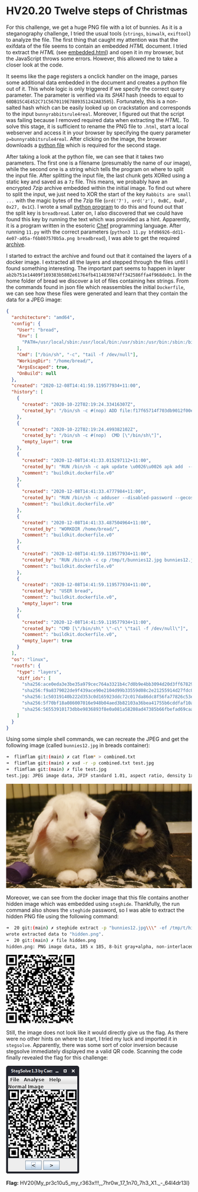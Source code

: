 # HV20.20 Twelve steps of Christmas

For this challenge, we get a huge PNG file with a lot of bunnies. As it is a steganography challenge, I tried the usual tools (`strings`, `binwalk`, `exiftool`) to analyze the file. The first thing that caught my attention was that the exifdata of the file seems to contain an embedded _HTML_ document. I tried to extract the _HTML_ (see [embedded.html](./embedded.html)) and open it in my browser, but the JavaScript throws some errors. However, this allowed me to take a closer look at the code.

It seems like the page registers a onclick handler on the image, parses some additional data embedded in the document and creates a python file out of it. This whole logic is only triggered if we specify the correct query parameter. The parameter is verified via its _SHA1_ hash (needs to equal to `60DB15C4E452C71C5670119E7889351242A83505`). Fortunately, this is a non-salted hash which can be easily looked up on crackstation and corresponds to the input `bunnyrabbitsrule4real`. Moreover, I figured out that the script was failing because I removed required data when extracting the _HTML_. To solve this stage, it is sufficient to rename the PNG file to `.html`, start a local webserver and access it in your browser by specifying the query parameter `p=bunnyrabbitsrule4real`. After clicking on the image, the browser downloads a [python file](./11.py) which is required for the second stage.

After taking a look at the python file, we can see that it takes two parameters. The first one is a filename (presumably the name of our image), while the second one is a string which tells the program on where to split the input file. After splitting the input file, the last chunk gets XORed using a static key and saved as a `7z` file. This means, we probably have an encrypted _7zip_ archive embedded within the initial image. To find out where to split the input, we just need to XOR the start of the key `Rabbits are small ...` with the magic bytes of the 7zip file (`ord('7'), ord('z'), 0xBC, 0xAF, 0x27, 0x1C`). I wrote a small [python program](./find-bytes.py) to do this and found out that the split key is `breadbread`. Later on, I also discovered that we could have found this key by running the text which was provided as a hint. Apparently, it is a program written in the esoteric [Chef](https://esolangs.org/wiki/Chef) programming language. After running `11.py` with the correct parameters (`python3 11.py bfd96926-dd11-4e07-a05a-f6b807570b5a.png breadbread`), I was able to get the required [archive](./7zip/11.7z).

I started to extract the archive and found out that it contained the layers of a docker image. I extracted all the layers and stepped through the files until I found something interesting. The important part seems to happen in layer `ab2b751e14409f169383b5802e61764fb4114839874ff342586ffa4f968de0c1`. In the home folder of bread we discover a lot of files containing hex strings. From the commands found in json file which reassembles the initial `Dockerfile`, we can see how these files were generated and learn that they contain the data for a JPEG image:

```json
{
  "architecture": "amd64",
  "config": {
    "User": "bread",
    "Env": [
      "PATH=/usr/local/sbin:/usr/local/bin:/usr/sbin:/usr/bin:/sbin:/bin"
    ],
    "Cmd": ["/bin/sh", "-c", "tail -f /dev/null"],
    "WorkingDir": "/home/bread/",
    "ArgsEscaped": true,
    "OnBuild": null
  },
  "created": "2020-12-08T14:41:59.119577934+11:00",
  "history": [
    {
      "created": "2020-10-22T02:19:24.33416307Z",
      "created_by": "/bin/sh -c #(nop) ADD file:f17f65714f703db9012f00e5ec98d0b2541ff6147c2633f7ab9ba659d0c507f4 in / "
    },
    {
      "created": "2020-10-22T02:19:24.499382102Z",
      "created_by": "/bin/sh -c #(nop)  CMD [\"/bin/sh\"]",
      "empty_layer": true
    },
    {
      "created": "2020-12-08T14:41:33.015297112+11:00",
      "created_by": "RUN /bin/sh -c apk update \u0026\u0026 apk add  --update-cache --repository http://dl-3.alpinelinux.org/alpine/edge/testing/ --allow-untrusted steghide xxd # buildkit",
      "comment": "buildkit.dockerfile.v0"
    },
    {
      "created": "2020-12-08T14:41:33.4777984+11:00",
      "created_by": "RUN /bin/sh -c adduser --disabled-password --gecos '' bread # buildkit",
      "comment": "buildkit.dockerfile.v0"
    },
    {
      "created": "2020-12-08T14:41:33.487504964+11:00",
      "created_by": "WORKDIR /home/bread/",
      "comment": "buildkit.dockerfile.v0"
    },
    {
      "created": "2020-12-08T14:41:59.119577934+11:00",
      "created_by": "RUN /bin/sh -c cp /tmp/t/bunnies12.jpg bunnies12.jpg \u0026\u0026 steghide embed -e loki97 ofb -z 9 -p \"bunnies12.jpg\\\\\\\" -ef /tmp/t/hidden.png -p \\\\\\\"SecretPassword\" -N -cf \"bunnies12.jpg\" -ef \"/tmp/t/hidden.png\" \u0026\u0026 mkdir /home/bread/flimflam \u0026\u0026 xxd -p bunnies12.jpg \u003e flimflam/snoot.hex \u0026\u0026 rm -rf bunnies12.jpg \u0026\u0026 split -l 400 /home/bread/flimflam/snoot.hex /home/bread/flimflam/flom \u0026\u0026 rm -rf /home/bread/flimflam/snoot.hex \u0026\u0026 chmod 0000 /home/bread/flimflam \u0026\u0026 apk del steghide xxd # buildkit",
      "comment": "buildkit.dockerfile.v0"
    },
    {
      "created": "2020-12-08T14:41:59.119577934+11:00",
      "created_by": "USER bread",
      "comment": "buildkit.dockerfile.v0",
      "empty_layer": true
    },
    {
      "created": "2020-12-08T14:41:59.119577934+11:00",
      "created_by": "CMD [\"/bin/sh\" \"-c\" \"tail -f /dev/null\"]",
      "comment": "buildkit.dockerfile.v0",
      "empty_layer": true
    }
  ],
  "os": "linux",
  "rootfs": {
    "type": "layers",
    "diff_ids": [
      "sha256:ace0eda3e3be35a979cec764a3321b4c7d0b9e4bb3094d20d3ff6782961a8d54",
      "sha256:f9a8379022de9f439ace90e2104d99b33559d08c2e21255914d27fdc0051e0af",
      "sha256:1c50319140b222d353c0d165923ddc72c017da86dc8f56fa77826c53eba9c20d",
      "sha256:5f70bf18a086007016e948b04aed3b82103a36bea41755b6cddfaf10ace3c6ef",
      "sha256:56553910173dbbe9836893f8e0a081a58208ad47385b66fbefad69caa5e687e1"
    ]
  }
}
```

Using some simple shell commands, we can recreate the JPEG and get the following image (called `bunnies12.jpg` in breads container):

```bash
➜  flimflam git:(main) ✗ cat flom* > combined.txt
➜  flimflam git:(main) ✗ xxd -r -p combined.txt test.jpg
➜  flimflam git:(main) ✗ file test.jpg
test.jpg: JPEG image data, JFIF standard 1.01, aspect ratio, density 1x1, segment length 16, baseline, precision 8, 4032x2268, components 3
```

![bunnies12.jpg](./bunnies12.jpg)

Moreover, we can see from the docker image that this file contains another hidden image which was embedded using `steghide`. Thankfully, the run command also shows the `steghide` password, so I was able to extract the hidden PNG file using the following command:

```bash
➜  20 git:(main) ✗ steghide extract -p "bunnies12.jpg\\\" -ef /tmp/t/hidden.png -p \\\"SecretPassword" -sf bunnies12.jpg -xf hidden.png
wrote extracted data to "hidden.png".
➜  20 git:(main) ✗ file hidden.png
hidden.png: PNG image data, 185 x 185, 8-bit gray+alpha, non-interlaced
```

![hidden.png](./hidden.png)

Still, the image does not look like it would directly give us the flag. As there were no other hints on where to start, I tried my luck and imported it in `stegsolve`. Apparently, there was some sort of color inversion because stegsolve immediately displayed me a valid QR code. Scanning the code finally revealed the flag for this challenge:

![QR code](./solved.png)

**Flag:** HV20{My_pr3c10u5_my_r363x!!!,\_7hr0w_17_1n70_7h3_X1.\_-\_64l4dr13l}
